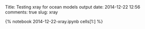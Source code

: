 Title: Testing xray for ocean models output
date:  2014-12-22 12:56
comments: true
slug: xray

{% notebook 2014-12-22-xray.ipynb cells[1:] %}

